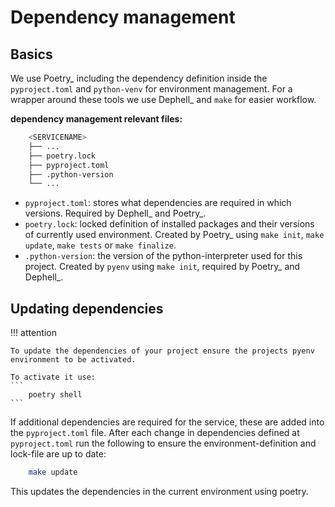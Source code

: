 # Dependency management


## Basics

We use Poetry_ including the dependency definition inside the
`pyproject.toml` and `python-venv` for environment management.
For a wrapper around these tools we use Dephell_ and `make` for easier
workflow.

**dependency management relevant files:**

```bash
    <SERVICENAME>
    ├── ...
    ├── poetry.lock
    ├── pyproject.toml
    ├── .python-version
    └── ...
```

* `pyproject.toml`: stores what dependencies are required in which versions.
  Required by Dephell_ and Poetry_.
* `poetry.lock`: locked definition of installed packages and their versions
  of currently used environment.
  Created by Poetry_ using `make init`, `make update`, `make tests` or
  `make finalize`.
* `.python-version`: the version of the python-interpreter used for this
  project.
  Created by `pyenv` using `make init`, required by Poetry_ and Dephell_.


## Updating dependencies

!!! attention

    To update the dependencies of your project ensure the projects pyenv
    environment to be activated.
    
    To activate it use:
    ```
        poetry shell
    ```

If additional dependencies are required for the service, these are added into
the `pyproject.toml` file.
After each change in dependencies defined at `pyproject.toml` run the
following to ensure the environment-definition and lock-file are up to date:
```bash
    make update
```
This updates the dependencies in the current environment using poetry.

